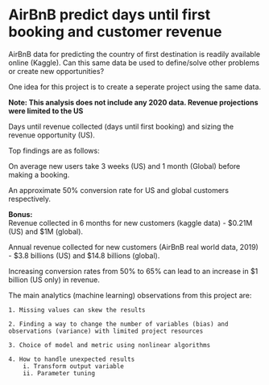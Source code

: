 # AirBnB predict days until first booking and customer revenue

AirBnB data for predicting the country of first destination is readily
available online (Kaggle). Can this same data be used to define/solve 
other problems or create new opportunities?

One idea for this project is to create a seperate project using the same data. 

<b>Note: This analysis does not include any 2020 data. Revenue projections were limited to the US</b>

Days until revenue collected (days until first booking) and sizing the revenue opportunity (US).

Top findings are as follows:

On average new users take 3 weeks (US) and 1 month (Global) before making a booking.

An approximate 50% conversion rate for US and global customers respectively.


<b>Bonus:</b></br>
Revenue collected in 6 months for new customers (kaggle data) - $0.21M (US) and $1M (global).

Annual revenue collected for new customers (AirBnB real world data, 2019) - $3.8 billions (US) and $14.8 billions (global).

Increasing conversion rates from 50% to 65% can lead to an increase in $1 billion (US only) in revenue.

The main analytics (machine learning) observations from this project are:

    1. Missing values can skew the results

    2. Finding a way to change the number of variables (bias) and 
    observations (variance) with limited project resources

    3. Choice of model and metric using nonlinear algorithms

    4. How to handle unexpected results
        i. Transform output variable
        ii. Parameter tuning
